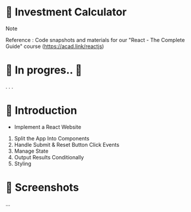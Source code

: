 # 💯 Investment Calculator
> [!NOTE]
> Reference : Code snapshots and materials for our "React - The Complete Guide" course (https://acad.link/reactjs)

# 🚧 In progres.. 🚧
.
.
.

# 📖 Introduction
- Implement a React Website
1. Split the App Into Components
2. Handle Submit & Reset Button Click Events
3. Manage State
4. Output Results Conditionally
5. Styling


# 👀 Screenshots
...
